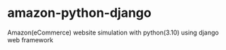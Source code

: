 # amazon-python-django
Amazon(eCommerce) website simulation with python(3.10) using django web framework

